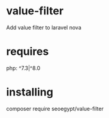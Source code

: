 # value-filter
Add value filter to laravel nova

# requires
php: ^7.3|^8.0

# installing
composer require seoegypt/value-filter
